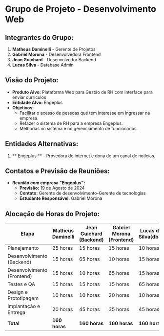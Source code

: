 # Grupo de Projeto - Desenvolvimento Web

## Integrantes do Grupo:
1. **Matheus Daminelli** - Gerente de Projetos
2. **Gabriel Morona** - Desenvolvedora Frontend
3. **Jean Guichard** - Desenvolvedor Backend
4. **Lucas Silva** - Database Admin

## Visão do Projeto:

- **Produto Alvo:** Plataforma Web para Gestão de RH com interface para enviar currículos
- **Entidade Alvo:** Engeplus 
- **Objetivos:**
  - Facilitar o acesso de pessoas que tem interesse em ingressar na empresa.
  - Refazer o sistema de RH para a empresa Engeplus.
  - Melhorias no sistema e no gerenciamento de funcionarios.
## Entidades Alternativas:
1. ** Engeplus ** - Provedora de internet e dona de um canal de notícias.

## Contatos e Previsão de Reuniões:
- **Reunião com empresa "Engeplus":** 
  - **Previsão:** 19 de Agosto de 2024
  - **Contato:** Gerente de desenvolvimento-Gerente de tecnologias 
  - **Estudante Responsável:** Gabriel Morona

## Alocação de Horas do Projeto:

| Etapa                      | Matheus Daminelli|  Jean Guichard (Backend) | Gabriel Morona (Frontend)| Lucas da Silva(dba)|
|----------------------------|------------------|--------------------------|-------------------------|-----------------|
| Planejamento               | 25 horas        | 15 horas                 | 15 horas                | 10 horas        |
| Desenvolvimento (Backend)  | 15 horas        | 65 horas                 | 10 horas                | 15 horas        |
| Desenvolvimento (Frontend) | 15 horas        | 10 horas                 | 65 horas                | 15 horas        |
| Testes e QA                | 15 horas        | 15 horas                 | 15 horas                | 65 horas        |
| Design e Prototipagem      | 10 horas        | 10 horas                 | 20 horas                | 10 horas        |
| Implantação e Entrega      | 20 horas        | 45 horas                 | 35 horas                | 45 horas        |
| **Total**                  | **160 horas**   | **160 horas**            | **160 horas**           | **160 horas**   |


